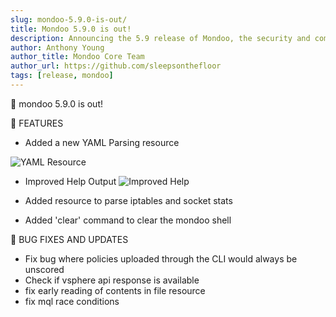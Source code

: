 ```yaml
---
slug: mondoo-5.9.0-is-out/
title: Mondoo 5.9.0 is out!
description: Announcing the 5.9 release of Mondoo, the security and compliance platform that prioritizes risks that matter most in your infrastructure.
author: Anthony Young
author_title: Mondoo Core Team
author_url: https://github.com/sleepsonthefloor
tags: [release, mondoo]
---
```


🥳 mondoo 5.9.0 is out!

🎉 FEATURES

- Added a new YAML Parsing resource

![YAML Resource](/img/releases/2021-10-12-mondoo-5.9.0-is-out/yaml_resource.png)

- Improved Help Output
  ![Improved Help](/img/releases/2021-10-12-mondoo-5.9.0-is-out/improved_help.png)

- Added resource to parse iptables and socket stats
- Added 'clear' command to clear the mondoo shell

🐛 BUG FIXES AND UPDATES

- Fix bug where policies uploaded through the CLI would always be unscored
- Check if vsphere api response is available
- fix early reading of contents in file resource
- fix mql race conditions
